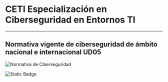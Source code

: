 # CETI Especialización en Ciberseguridad en Entornos TI
---
## Normativa vigente de ciberseguridad de ámbito nacional e internacional UD05

![Normativa de Ciberseguridad](./Portada-NC05.png "Normativa vigente de ciberseguridad de ámbito nacional e internacional") 

![Static Badge](https://img.shields.io/badge/%E2%9C%85%20Calificaci%C3%B3n%3A-9.25-%2362f395?style=for-the-badge&labelColor=%2362f395&color=%2362f395)
